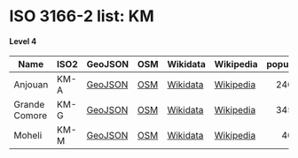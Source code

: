 # ISO 3166-2 list: KM


#### Level 4
Name | ISO2 | GeoJSON | OSM | Wikidata | Wikipedia | population 
--- | --- | --- | --- | --- | --- | --: 
Anjouan | KM-A | [GeoJSON](../../export/geojson/q7/iso2/KM/KM-A.geojson) | [OSM](https://www.openstreetmap.org/relation/2955050) | [Wikidata](https://www.wikidata.org/wiki/Q231324) | [Wikipedia](http://en.wikipedia.org/wiki/ar%3A%D8%A3%D9%86%D8%AC%D9%88%D8%A7%D9%86) | 240,000
Grande Comore | KM-G | [GeoJSON](../../export/geojson/q7/iso2/KM/KM-G.geojson) | [OSM](https://www.openstreetmap.org/relation/2955051) | [Wikidata](https://www.wikidata.org/wiki/Q244978) | [Wikipedia](http://en.wikipedia.org/wiki/ar%3A%D8%A7%D9%84%D9%82%D9%85%D8%B1%20%D8%A7%D9%84%D9%83%D8%A8%D8%B1%D9%89) | 345,000
Moheli | KM-M | [GeoJSON](../../export/geojson/q7/iso2/KM/KM-M.geojson) | [OSM](https://www.openstreetmap.org/relation/2955018) | [Wikidata](https://www.wikidata.org/wiki/Q271797) | [Wikipedia](http://en.wikipedia.org/wiki/ar%3A%D9%85%D9%88%D9%87%D9%8A%D9%84%D9%8A) | 40,000
